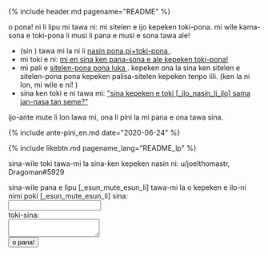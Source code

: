 {% include header.md pagename="README" %}

<span class="lp">o pona! ni li lipu mi tawa ni: mi sitelen e ijo kepeken toki-pona. mi wile kama-sona e toki-pona li musi li pana e musi e sona tawa ale! </span>

- (<span class="lp">sin </span>) <span class="lp">tawa mi la ni li </span> [<span class="lp">nasin pona pi+toki-pona </span>](https://joelthomastr.github.io/tokipona/nasin-pona-pi-toki-pona_lp).
- <span class="lp">mi toki e ni: </span> [<span class="lp">mi en sina ken pana-sona e ale kepeken toki-pona! </span>](https://joelthomastr.github.io/tokipona/pana-sona-ale_lp)
- <span class="lp">mi pali e </span> [<span class="lp">sitelen-pona pona luka </span>](https://joelthomastr.github.io/tokipona/sitelen-pona-pona-luka_lp). <span class="lp">kepeken ona la sina ken sitelen e sitelen-pona pona kepeken palisa-sitelen kepeken tenpo lili. </span> (<span class="lp">ken la ni lon, mi wile e ni! </span>)
- <span class="lp">sina ken toki e ni tawa mi: </span> [<span class="lp">"sina kepeken e toki [_ilo_nasin_li_ilo] sama jan-nasa tan seme?" </span>](https://joelthomastr.github.io/tokipona/kepeken-pi-toki-inli_lp)

<span class="lp">ijo-ante mute li lon lawa mi, ona li pini la mi pana e ona tawa sina. </span>

{% include ante-pini_en.md date="2020-06-24" %}

{% include likebtn.md pagename_lang="README_lp" %}

<span class="lp">sina-wile toki tawa-mi la sina-ken kepeken nasin ni: </span>
u/joelthomastr, Dragoman#5929

<form
  action="https://formspree.io/xpzyllzr"
  method="POST"
>
  <label>
    <span class="lp">sina-wile pana e lipu [_esun_mute_esun_li] tawa-mi la o kepeken e ilo-ni<br>nimi poki [_esun_mute_esun_li] sina:</span><br>
    <input type="text" name="_replyto">
  </label><br>
  <label>
    <span class="lp">toki-sina</span>:<br>
    <textarea name="message"></textarea>
  </label>
<br>
  <button type="submit"><span class="lp">o pana!</span></button>
